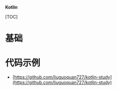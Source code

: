 **Kotlin**

[TOC]

# 基础


# 代码示例

* [https://github.com/liuguoquan727/kotlin-study](https://github.com/liuguoquan727/kotlin-study)

